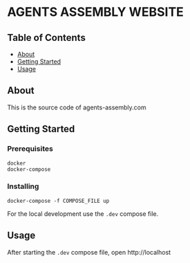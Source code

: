 # AGENTS ASSEMBLY WEBSITE

## Table of Contents

- [About](#about)
- [Getting Started](#getting_started)
- [Usage](#usage)

## About <a name = "about"></a>

This is the source code of agents-assembly.com

## Getting Started <a name = "getting_started"></a>


### Prerequisites

```
docker
docker-compose
```

### Installing

```
docker-compose -f COMPOSE_FILE up
```
For the local development use the `.dev` compose file.

## Usage <a name = "usage"></a>

After starting the `.dev` compose file, open http://localhost
